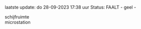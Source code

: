 laatste update: 
do 28-09-2023 17:38   uur 
Status: FAALT - geel - 
<div class="service Y">schijfruimte</div><div class="service Y">microstation</div>